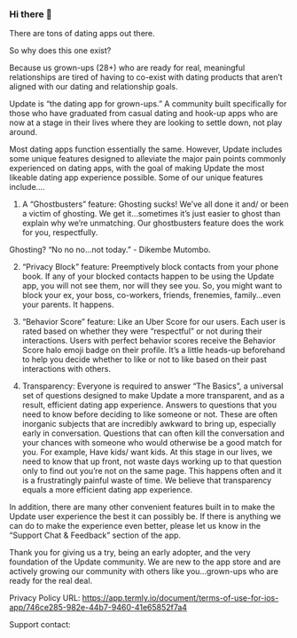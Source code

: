 ### Hi there 👋

There are tons of dating apps out there.

So why does this one exist?

Because us grown-ups (28+) who are ready for real, meaningful relationships are tired of having to co-exist with dating products that aren’t aligned with our dating and relationship goals. 
 
Update is “the dating app for grown-ups.”  A community built specifically for those who have graduated from casual dating and hook-up apps who are now at a stage in their lives where they are looking to settle down, not play around.
 
Most dating apps function essentially the same.  However, Update includes some unique features designed to alleviate the major pain points commonly experienced on dating apps, with the goal of making Update the most likeable dating app experience possible.  Some of our unique features include….
 
1. A “Ghostbusters” feature:  Ghosting sucks!  We’ve all done it and/ or been a victim of ghosting.  We get it...sometimes it’s just easier to ghost than explain why we’re unmatching.  Our ghostbusters feature does the work for you, respectfully.

Ghosting?  “No no no...not today.”  - Dikembe Mutombo. 
 
2. “Privacy Block” feature:  Preemptively block contacts from your phone book.  If any of your blocked contacts happen to be using the Update app, you will not see them, nor will they see you.  So, you might want to block your ex, your boss, co-workers, friends, frenemies, family...even your parents.  It happens.
 
3. “Behavior Score” feature:  Like an Uber Score for our users.  Each user is rated based on whether they were “respectful” or not during their interactions.  Users with perfect behavior scores receive the Behavior Score halo emoji badge on their profile.  It’s a little heads-up beforehand to help you decide whether to like or not to like based on their past interactions with others.
 
4. Transparency:  Everyone is required to answer “The Basics”, a universal set of questions designed to make Update a more transparent, and as a result, efficient dating app experience.  Answers to questions that you need to know before deciding to like someone or not.  These are often inorganic subjects that are incredibly awkward to bring up, especially early in conversation.   Questions that can often kill the conversation and your chances with someone who would otherwise be a good match for you.  For example, Have kids/ want kids.  At this stage in our lives, we need to know that up front, not waste days working up to that question only to find out you’re not on the same page. This happens often and it is a frustratingly painful waste of time.  We believe that transparency equals a more efficient dating app experience. 
 
In addition, there are many other convenient features built in to make the Update user experience the best it can possibly be.  If there is anything we can do to make the experience even better, please let us know in the “Support Chat & Feedback” section of the app.
 
Thank you for giving us a try, being an early adopter, and the very foundation of the Update community.  We are new to the app store and are actively growing our community with others like you...grown-ups who are ready for the real deal.

Privacy Policy URL:
https://app.termly.io/document/terms-of-use-for-ios-app/746ce285-982e-44b7-9460-41e65852f7a4

Support contact:


<!--
**update-dating-app/update-dating-app** is a ✨ _special_ ✨ repository because its `README.md` (this file) appears on your GitHub profile.

Here are some ideas to get you started:

- 🔭 I’m currently working on ...
- 🌱 I’m currently learning ...
- 👯 I’m looking to collaborate on ...
- 🤔 I’m looking for help with ...
- 💬 Ask me about ...
- 📫 How to reach me: ...
- 😄 Pronouns: ...
- ⚡ Fun fact: ...
-->
